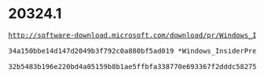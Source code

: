 # 20324.1

<pre>
<a href="http://software-download.microsoft.com/download/pr/Windows_InsiderPreview_SDK_en-us_20324_1.iso">http://software-download.microsoft.com/download/pr/Windows_InsiderPreview_SDK_en-us_20324_1.iso</a>

34a150bbe14d147d2049b3f792c0a880bf5ad019 *Windows_InsiderPreview_SDK_en-us_20324_1.iso

32b5483b196e220bd4a05159b8b1ae5ffbfa338770e693367f2dddc582758f40 *Windows_InsiderPreview_SDK_en-us_20324_1.iso
</pre>

